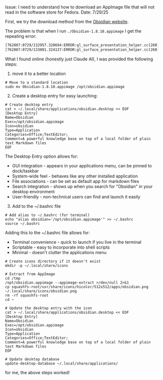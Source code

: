 Issue: I need to understand how to download an AppImage file that will not read in the software store for Fedora.
Date: 7/29/25

First, we try the download method from the [Obsidian website](https://help.obsidian.md/install).

The problem is that when I run ```./Obsidian-1.8.10.appimage```
I get the repeating error:
```bash
[762807:0729/132957.320694:ERROR:gl_surface_presentation_helper.cc(260)] GetVSyncParametersIfAvailable() failed for 1 times!
[762807:0729/133001.324137:ERROR:gl_surface_presentation_helper.cc(260)] GetVSyncParametersIfAvailable() failed for 2 times!
```

What I found online (honestly just Claude AI), I was provided the following steps:
1. move it to a better location
```
# Move to a standard location
sudo mv Obsidian-1.8.10.appimage /opt/obsidian.appimage
```
2. Create a desktop entry for easy launching:
```
# Create desktop entry
cat > ~/.local/share/applications/obsidian.desktop << EOF
[Desktop Entry]
Name=Obsidian
Exec=/opt/obsidian.appimage
Icon=obsidian
Type=Application
Categories=Office;TextEditor;
Comment=A powerful knowledge base on top of a local folder of plain text Markdown files
EOF
```
The Desktop Entry option allows for:
- GUI integration - appears in your applications menu, can be pinned to dock/taskbar
- System-wide feel - behaves like any other installed application
- File associations - can be set as default app for markdown files
- Search integration - shows up when you search for "Obsidian" in your desktop environment
- User-friendly - non-technical users can find and launch it easily
  
3. Add to the ~/.bashrc file
```
# Add alias to ~/.bashrc (for terminal)
echo "alias obsidian='/opt/obsidian.appimage'" >> ~/.bashrc
source ~/.bashrc
```
Adding this to the ~/.bashrc file allows for:
- Terminal convenience - quick to launch if you live in the terminal
- Scriptable - easy to incorporate into shell scripts
- Minimal - doesn't clutter the applications menu

```
# Create icons directory if it doesn't exist
mkdir -p ~/.local/share/icons

# Extract from AppImage
cd /tmp
/opt/obsidian.appimage --appimage-extract >/dev/null 2>&1
cp squashfs-root/usr/share/icons/hicolor/512x512/apps/obsidian.png ~/.local/share/icons/obsidian.png
rm -rf squashfs-root
cd ~
```

```
# Update the desktop entry with the icon
cat > ~/.local/share/applications/obsidian.desktop << EOF
[Desktop Entry]
Name=Obsidian
Exec=/opt/obsidian.appimage
Icon=obsidian
Type=Application
Categories=Office;TextEditor;
Comment=A powerful knowledge base on top of a local folder of plain text Markdown files
EOF
```
```
# Update desktop database
update-desktop-database ~/.local/share/applications/
```
for me, the above steps worked!

